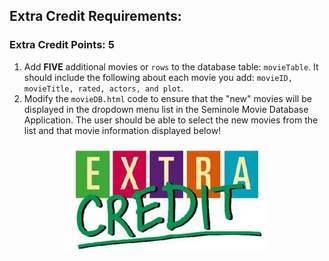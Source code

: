 
<h2>Extra Credit Requirements:</h2>

<h3><b>Extra Credit Points: </b> 5</h3>
<ol>
<li>
Add <b>FIVE</b> additional movies or <code>rows</code> to the database table: <code>movieTable</code>.  It should include the following about each movie you add:  <code>movieID, movieTitle, rated, actors, and plot</code>.  
</li>
<li>Modify the <code>movieDB.html</code> code to ensure that the "new" movies will be displayed in the dropdown menu list in the Seminole Movie Database Application.  The user should be able to select the new movies from the list and that movie information displayed below!
</li>
</ol>

<center>
<img src=".guides/img/EXTRACREDIT.jpg"  />
</center>